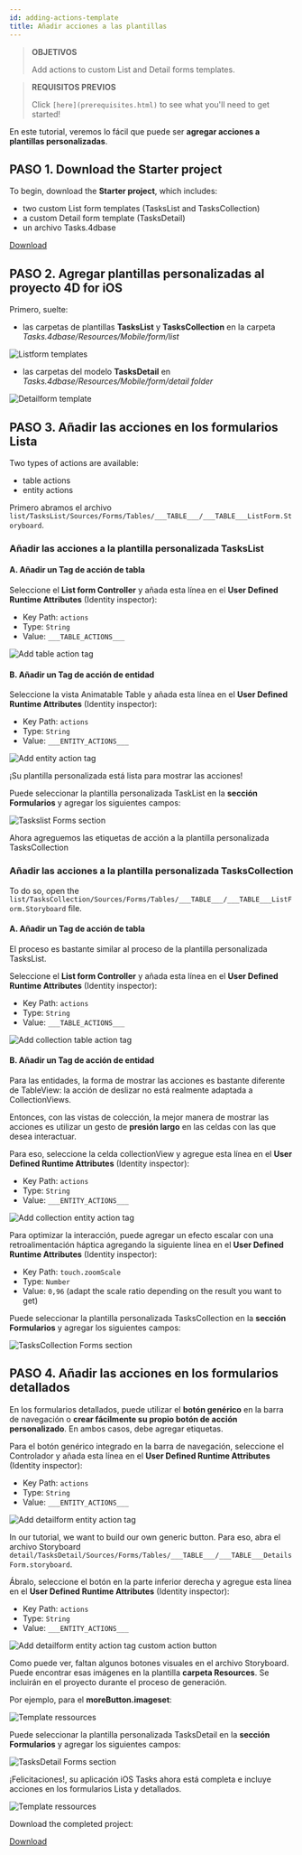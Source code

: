 ```yaml
---
id: adding-actions-template
title: Añadir acciones a las plantillas
---
```


> **OBJETIVOS**
> 
> Add actions to custom List and Detail forms templates.

> **REQUISITOS PREVIOS**
> 
> Click `[here](prerequisites.html)` to see what you'll need to get started!

En este tutorial, veremos lo fácil que puede ser **agregar acciones a plantillas personalizadas**.

## PASO 1. Download the Starter project

To begin, download the **Starter project**, which includes:

* two custom List form templates (TasksList and TasksCollection)
* a custom Detail form template (TasksDetail)
* un archivo Tasks.4dbase

<div className="center-button">
<a class="button button--primary"
href="https://github.com/4d-go-mobile/tutorial-AddingActionToTemplates/archive/1dc5aecfbea62a9999d571cb1a956f1ef6983111.zip">Download</a>
</div>

## PASO 2. Agregar plantillas personalizadas al proyecto 4D for iOS

Primero, suelte:

* las carpetas de plantillas **TasksList** y **TasksCollection** en la carpeta *Tasks.4dbase/Resources/Mobile/form/list*

![Listform templates](img/Listform-templates.png)

* las carpetas del modelo **TasksDetail** en *Tasks.4dbase/Resources/Mobile/form/detail folder*

![Detailform template](img/Detailform-template.png)

## PASO 3. Añadir las acciones en los formularios Lista

Two types of actions are available:
* table actions
* entity actions

Primero abramos el archivo `list/TasksList/Sources/Forms/Tables/___TABLE___/___TABLE___ListForm.Storyboard`.

### Añadir las acciones a la plantilla personalizada TasksList

#### A. Añadir un Tag de acción de tabla

Seleccione el **List form Controller** y añada esta línea en el **User Defined Runtime Attributes** (Identity inspector):

* Key Path: `actions`
* Type: `String`
* Value: `___TABLE_ACTIONS___`

![Add table action tag](img/Add-table-tag-taskslist.png)


#### B. Añadir un Tag de acción de entidad

Seleccione la vista Animatable Table y añada esta línea en el **User Defined Runtime Attributes** (Identity inspector):

* Key Path: `actions`
* Type: `String`
* Value: `___ENTITY_ACTIONS___`

![Add entity action tag](img/Add-entity-tag-taskslist.png)

¡Su plantilla personalizada está lista para mostrar las acciones!

Puede seleccionar la plantilla personalizada TaskList en la **sección Formularios** y agregar los siguientes campos:

![Taskslist Forms section](img/listform-taskslist-forms-section.png)

Ahora agreguemos las etiquetas de acción a la plantilla personalizada TasksCollection

### Añadir las acciones a la plantilla personalizada TasksCollection

To do so, open the `list/TasksCollection/Sources/Forms/Tables/___TABLE___/___TABLE___ListForm.Storyboard` file.

#### A. Añadir un Tag de acción de tabla

El proceso es bastante similar al proceso de la plantilla personalizada TasksList.

Seleccione el **List form Controller** y añada esta línea en el **User Defined Runtime Attributes** (Identity inspector):

* Key Path: `actions`
* Type: `String`
* Value: `___TABLE_ACTIONS___`

![Add collection table action tag](img/Add-collection-table-tag-taskslist.png)

#### B. Añadir un Tag de acción de entidad

Para las entidades, la forma de mostrar las acciones es bastante diferente de TableView: la acción de deslizar no está realmente adaptada a CollectionViews.

Entonces, con las vistas de colección, la mejor manera de mostrar las acciones es utilizar un gesto de **presión largo** en las celdas con las que desea interactuar.

Para eso, seleccione la celda collectionView y agregue esta línea en el **User Defined Runtime Attributes** (Identity inspector):

* Key Path: `actions`
* Type: `String`
* Value: `___ENTITY_ACTIONS___`

![Add collection entity action tag](img/Add-collection-entity-tag-taskslist.png)

Para optimizar la interacción, puede agregar un efecto escalar con una retroalimentación háptica agregando la siguiente línea en el **User Defined Runtime Attributes** (Identity inspector):

* Key Path: `touch.zoomScale`
* Type: `Number`
* Value: `0,96` (adapt the scale ratio depending on the result you want to get)

Puede seleccionar la plantilla personalizada TasksCollection en la **sección Formularios** y agregar los siguientes campos:

![TasksCollection Forms section](img/listform-taskscollection-forms-section.png)


## PASO 4. Añadir las acciones en los formularios detallados

En los formularios detallados, puede utilizar el **botón genérico** en la barra de navegación o **crear fácilmente su propio botón de acción personalizado**. En ambos casos, debe agregar etiquetas.

Para el botón genérico integrado en la barra de navegación, seleccione el Controlador y añada esta línea en el **User Defined Runtime Attributes** (Identity inspector):

* Key Path: `actions`
* Type: `String`
* Value: `___ENTITY_ACTIONS___`

![Add detailform entity action tag](img/Detail-form-action-navigationBar.png)

In our tutorial, we want to build our own generic button. Para eso, abra el archivo Storyboard `detail/TasksDetail/Sources/Forms/Tables/___TABLE___/___TABLE___DetailsForm.storyboard`.

Ábralo, seleccione el botón en la parte inferior derecha y agregue esta línea en el **User Defined Runtime Attributes** (Identity inspector):

* Key Path: `actions`
* Type: `String`
* Value: `___ENTITY_ACTIONS___`

![Add detailform entity action tag custom action button](img/Detail-form-action-custom-action-Button.png)

Como puede ver, faltan algunos botones visuales en el archivo Storyboard. Puede encontrar esas imágenes en la plantilla **carpeta Resources**. Se incluirán en el proyecto durante el proceso de generación.

Por ejemplo, para el **moreButton.imageset**:

![Template ressources](img/Template-Ressources.png)

Puede seleccionar la plantilla personalizada TasksDetail en la **sección Formularios** y agregar los siguientes campos:

![TasksDetail Forms section](img/detailform-forms-section.png)

¡Felicitaciones!, su aplicación iOS Tasks ahora está completa e incluye acciones en los formularios Lista y detallados.

![Template ressources](img/ListForm-entity-action-tableview.png)

Download the completed project:

<div className="center-button">
<a className="button button--primary"
href="https://github.com/4d-go-mobile/tutorial-AddingActionToTemplates/releases/latest/download/tutorial-AddingActionToTemplates.zip">Download</a>
</div>



